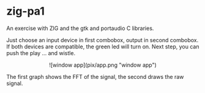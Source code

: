 # zig-pa1
An exercise with ZIG and the gtk and portaudio C libraries.

Just choose an input device in first combobox, output in second combobox. If both devices are compatible, the green led will turn on. Next step, you can push the play ... and wistle.


<div style="text-align: center;">
![window app](pix/app.png "window app")
</div>


The first graph shows the FFT of the signal, the second draws the raw signal.

